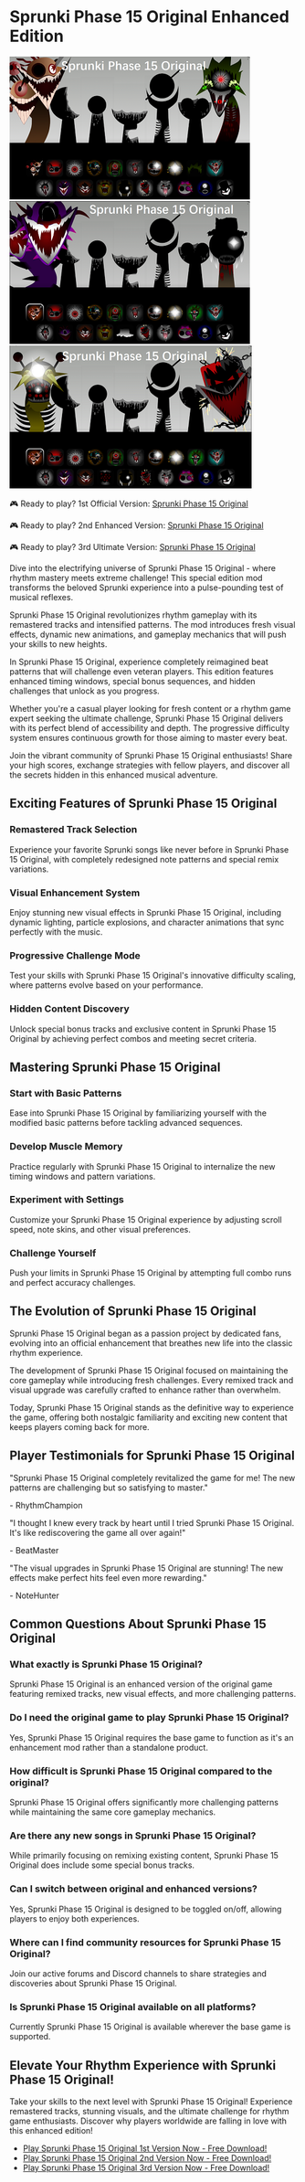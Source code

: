 # Sprunki Phase 15 Original Enhanced Edition

![Sprunki Phase 15 Original](https://raw.githubusercontent.com/sprunkiscrunkly/sprunki-phase-15-original/refs/heads/main/sprunki-phase-15-original.png "Sprunki Phase 15 Original")
![Sprunki Phase 15 Original](https://raw.githubusercontent.com/sprunkiscrunkly/sprunki-phase-15-original/refs/heads/main/sprunki-phase-15-original-2.png "Sprunki Phase 15 Original")
![Sprunki Phase 15 Original](https://raw.githubusercontent.com/sprunkiscrunkly/sprunki-phase-15-original/refs/heads/main/sprunki-phase-15-original-3.png "Sprunki Phase 15 Original")


🎮 Ready to play? 1st Official Version: [Sprunki Phase 15 Original](https://sprunksters.com/sprunki-phase-15-original/ "Sprunki Phase 15 Original")

🎮 Ready to play? 2nd Enhanced Version: [Sprunki Phase 15 Original](https://sprunkiscrunkly.com/sprunki-phase-15-original/ "Sprunki Phase 15 Original")

🎮 Ready to play? 3rd Ultimate Version: [Sprunki Phase 15 Original](https://sprunkipyramixed.com/sprunki-phase-15-original/ "Sprunki Phase 15 Original")

Dive into the electrifying universe of Sprunki Phase 15 Original - where rhythm mastery meets extreme challenge! This special edition mod transforms the beloved Sprunki experience into a pulse-pounding test of musical reflexes.

Sprunki Phase 15 Original revolutionizes rhythm gameplay with its remastered tracks and intensified patterns. The mod introduces fresh visual effects, dynamic new animations, and gameplay mechanics that will push your skills to new heights.

In Sprunki Phase 15 Original, experience completely reimagined beat patterns that will challenge even veteran players. This edition features enhanced timing windows, special bonus sequences, and hidden challenges that unlock as you progress.

Whether you're a casual player looking for fresh content or a rhythm game expert seeking the ultimate challenge, Sprunki Phase 15 Original delivers with its perfect blend of accessibility and depth. The progressive difficulty system ensures continuous growth for those aiming to master every beat.

Join the vibrant community of Sprunki Phase 15 Original enthusiasts! Share your high scores, exchange strategies with fellow players, and discover all the secrets hidden in this enhanced musical adventure.

## Exciting Features of Sprunki Phase 15 Original

### Remastered Track Selection

Experience your favorite Sprunki songs like never before in Sprunki Phase 15 Original, with completely redesigned note patterns and special remix variations.

### Visual Enhancement System

Enjoy stunning new visual effects in Sprunki Phase 15 Original, including dynamic lighting, particle explosions, and character animations that sync perfectly with the music.

### Progressive Challenge Mode

Test your skills with Sprunki Phase 15 Original's innovative difficulty scaling, where patterns evolve based on your performance.

### Hidden Content Discovery

Unlock special bonus tracks and exclusive content in Sprunki Phase 15 Original by achieving perfect combos and meeting secret criteria.

## Mastering Sprunki Phase 15 Original

### Start with Basic Patterns

Ease into Sprunki Phase 15 Original by familiarizing yourself with the modified basic patterns before tackling advanced sequences.

### Develop Muscle Memory

Practice regularly with Sprunki Phase 15 Original to internalize the new timing windows and pattern variations.

### Experiment with Settings

Customize your Sprunki Phase 15 Original experience by adjusting scroll speed, note skins, and other visual preferences.

### Challenge Yourself

Push your limits in Sprunki Phase 15 Original by attempting full combo runs and perfect accuracy challenges.

## The Evolution of Sprunki Phase 15 Original

Sprunki Phase 15 Original began as a passion project by dedicated fans, evolving into an official enhancement that breathes new life into the classic rhythm experience.

The development of Sprunki Phase 15 Original focused on maintaining the core gameplay while introducing fresh challenges. Every remixed track and visual upgrade was carefully crafted to enhance rather than overwhelm.

Today, Sprunki Phase 15 Original stands as the definitive way to experience the game, offering both nostalgic familiarity and exciting new content that keeps players coming back for more.

## Player Testimonials for Sprunki Phase 15 Original

"Sprunki Phase 15 Original completely revitalized the game for me! The new patterns are challenging but so satisfying to master."

\- RhythmChampion

"I thought I knew every track by heart until I tried Sprunki Phase 15 Original. It's like rediscovering the game all over again!"

\- BeatMaster

"The visual upgrades in Sprunki Phase 15 Original are stunning! The new effects make perfect hits feel even more rewarding."

\- NoteHunter

## Common Questions About Sprunki Phase 15 Original

### What exactly is Sprunki Phase 15 Original?

Sprunki Phase 15 Original is an enhanced version of the original game featuring remixed tracks, new visual effects, and more challenging patterns.

### Do I need the original game to play Sprunki Phase 15 Original?

Yes, Sprunki Phase 15 Original requires the base game to function as it's an enhancement mod rather than a standalone product.

### How difficult is Sprunki Phase 15 Original compared to the original?

Sprunki Phase 15 Original offers significantly more challenging patterns while maintaining the same core gameplay mechanics.

### Are there any new songs in Sprunki Phase 15 Original?

While primarily focusing on remixing existing content, Sprunki Phase 15 Original does include some special bonus tracks.

### Can I switch between original and enhanced versions?

Yes, Sprunki Phase 15 Original is designed to be toggled on/off, allowing players to enjoy both experiences.

### Where can I find community resources for Sprunki Phase 15 Original?

Join our active forums and Discord channels to share strategies and discoveries about Sprunki Phase 15 Original.

### Is Sprunki Phase 15 Original available on all platforms?

Currently Sprunki Phase 15 Original is available wherever the base game is supported.

## Elevate Your Rhythm Experience with Sprunki Phase 15 Original!

Take your skills to the next level with Sprunki Phase 15 Original! Experience remastered tracks, stunning visuals, and the ultimate challenge for rhythm game enthusiasts. Discover why players worldwide are falling in love with this enhanced edition!

- [Play Sprunki Phase 15 Original 1st Version Now - Free Download!](https://sprunksters.com/sprunki-phase-15-original/)
- [Play Sprunki Phase 15 Original 2nd Version Now - Free Download!](https://sprunkiscrunkly.com/sprunki-phase-15-original/)
- [Play Sprunki Phase 15 Original 3rd Version Now - Free Download!](https://sprunkipyramixed.com/sprunki-phase-15-original/)
